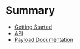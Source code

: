 # Summary
* [Getting Started](README.md)
* [API](api/README.md)
* [Payload Documentation](payload/README.md)
